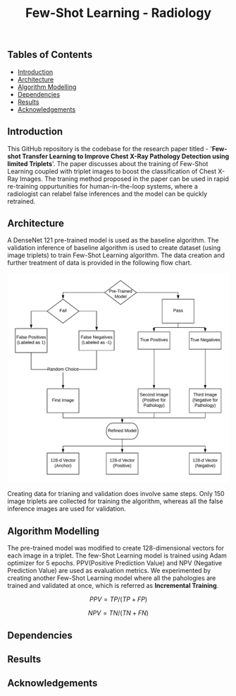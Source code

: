 <h1 align='center'>Few-Shot Learning - Radiology</h1> <br>

## Tables  of Contents
- [Introduction](#introduction)
- [Architecture](#architecture)
- [Algorithm Modelling](#algorithm)
- [Dependencies](#dependencies)
- [Results](#results)
- [Acknowledgements](#acknowledgements)


## Introduction

This GitHub repository is the codebase for the research paper titled - '**Few-shot Transfer Learning to Improve Chest X-Ray Pathology Detection using limited Triplets**'. The paper discusses about the training of Few-Shot Learning coupled with triplet images to boost the classification of Chest X-Ray Images. The traning method proposed in the paper can be used in rapid re-training oppurtunities for human-in-the-loop systems, where a radiologist can relabel false inferences and the model can be quickly retrained.

## Architecture

A DenseNet 121 pre-trained model is used as the baseline algorithm. The validation inference of baseline algorithm is used to create dataset (using image triplets) to train Few-Shot Learning algorithm. The data creation and further treatment of data is provided in the following flow chart.

![Architectural Flowchart](/images/few_shot_learning.jpeg)

Creating data for trianing and validation does involve same steps. Only 150 image triplets are collected for training the algorithm, whereas all the false inference images are used for validation.

## Algorithm Modelling

The pre-trained model was modified to create 128-dimensional vectors for each image in a triplet. The few-Shot Learning model is trained using Adam optimizer for 5 epochs. PPV(Positive Prediction Value) and NPV (Negative Prediction Value) are used as evaluation metrics. We experimented by creating another Few-Shot Learning model where all the pahologies are trained and validated at once, which is referred as **Incremental Training**. 

```math
PPV = TP/(TP+FP)
```

```math
NPV = TN/(TN+FN)
```

## Dependencies

## Results

## Acknowledgements
